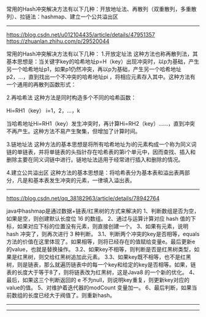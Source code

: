 常用的Hash冲突解决方法有以下几种：开放地址法、再散列（双重散列，多重散列）、拉链法：hashmap、建立一个公共溢出区


---------------------------------------------------------------------------------------------------------------------
https://blog.csdn.net/u012104435/article/details/47951357
https://zhuanlan.zhihu.com/p/29520044

常用的Hash冲突解决方法有以下几种：
1.开放定址法
这种方法也称再散列法，其基本思想是：当关键字key的哈希地址p=H（key）出现冲突时，以p为基础，产生另一个哈希地址p1，如果p1仍然冲突，再以p为基础，产生另一个哈希地址p2，…，直到找出一个不冲突的哈希地址pi ，将相应元素存入其中。这种方法有一个通用的再散列函数形式：


2.再哈希法
这种方法是同时构造多个不同的哈希函数：

Hi=RH1（key） i=1，2，…，k

当哈希地址Hi=RH1（key）发生冲突时，再计算Hi=RH2（key）……，直到冲突不再产生。这种方法不易产生聚集，但增加了计算时间。


3.链地址法
这种方法的基本思想是将所有哈希地址为i的元素构成一个称为同义词链的单链表，并将单链表的头指针存在哈希表的第i个单元中，因而查找、插入和删除主要在同义词链中进行。链地址法适用于经常进行插入和删除的情况。

4.建立公共溢出区
这种方法的基本思想是：将哈希表分为基本表和溢出表两部分，凡是和基本表发生冲突的元素，一律填入溢出表。

---------------------------------------------------------------------------------------------------------------------
https://blog.csdn.net/qq_38182963/article/details/78942764

java中hashmap是通过数据+链表/红黑树的方式来解决的
1、判断数组是否为空，如果是空，则创建默认长度位 16 的数组。
2、通过与运算计算对应 hash 值的下标，如果对应下标的位置没有元素，则直接创建一个。
3、如果有元素，说明 hash 冲突了，则再次进行 3 种判断。 
  3.1、判断两个冲突的key是否相等，equals 方法的价值在这里体现了。如果相等，则将已经存在的值赋给变量e。最后更新e的value，也就是替换操作。
  3.2、如果key不相等，则判断是否是红黑树类型，如果是红黑树，则交给红黑树追加此元素。
  3.3、如果key既不相等，也不是红黑树，则是链表，那么就遍历链表中的每一个key和给定的key是否相等。如果，链表的长度大于等于8了，则将链表改为红黑树，这是Java8 的一个新的优化。
4、最后，如果这三个判断返回的 e 不为null，则说明key重复，则更新key对应的value的值。
5、对维护着迭代器的modCount 变量加一。
6、最后判断，如果当前数组的长度已经大于阀值了。则重新hash。
  



---------------------------------------------------------------------------------------------------------------------






---------------------------------------------------------------------------------------------------------------------


